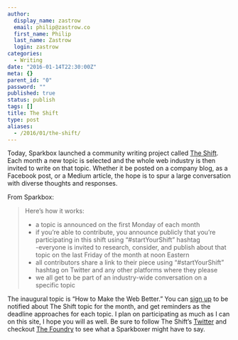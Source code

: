 ```yaml
---
author:
  display_name: zastrow
  email: philip@zastrow.co
  first_name: Philip
  last_name: Zastrow
  login: zastrow
categories:
  - Writing
date: "2016-01-14T22:30:00Z"
meta: {}
parent_id: "0"
password: ""
published: true
status: publish
tags: []
title: The Shift
type: post
aliases:
  - /2016/01/the-shift/
---
```

<p>Today, Sparkbox launched a community writing project called <a href="https://twitter.com/startYourShift">The Shift</a>. Each month a new topic is selected and the whole web industry is then invited to write on that topic. Whether it be posted on a company blog, as a Facebook post, or a Medium article, the hope is to spur a large conversation with diverse thoughts and responses.</p>
<p>From Sparkbox:</p>
<blockquote>
<p>Here’s how it works:</p>
<ul>
<li>a topic is announced on the first Monday of each month</li>
<li>if you’re able to contribute, you announce publicly that you’re participating in this shift using “#startYourShift” hashtag<br />
-everyone is invited to research, consider, and publish about that topic on the last Friday of the month at noon Eastern</li>
<li>all contributors share a link to their piece using “#startYourShift” hashtag on Twitter and any other platforms where they please</li>
<li>we all get to be part of an industry-wide conversation on a specific topic</li>
</ul>
</blockquote>
<p>The inaugural topic is “How to Make the Web Better.” You can <a href="http://seesparkbox.us1.list-manage.com/subscribe?u=c2fcafb7ccc2db34e99075bb1&amp;id=bb05c6c1af">sign up</a> to be notified about The Shift topic for the month, and get reminders as the deadline approaches for each topic. I plan on participating as much as I can on this site, I hope you will as well. Be sure to follow The Shift’s <a href="https://twitter.com/startYourShift">Twitter</a> and checkout <a href="http://seesparkbox.com/foundry">The Foundry</a> to see what a Sparkboxer might have to say.</p>
